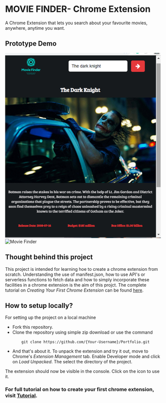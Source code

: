 # MOVIE FINDER- Chrome Extension

A Chrome Extension that lets you search about your favourite movies, anywhere, anytime you want.

## Prototype Demo

![Movie Finder](./demo_image.png)
![Movie Finder](./demo_gif.gif)

## Thought behind this project

This project is intended for learning hoe to create a chrome extension from scratch. Understanding the use of manifest.json, how to use API's or serverless functions to fetch data and how to simply incorporate these facilities in a chrome extension is the aim of this projct. The complete tutorial on _Creating Your First Chrome Extension_ can be found [here](http://google.com "Tutorial").

## How to setup locally?

For setting up the project on a local machine

- Fork this repository.
- Clone the repository using simple zip download or use the command
  ```
      git clone https://github.com/{Your-Username}/Portfolio.git
  ```
- And that's about it. To unpack the extension and try it out, move to Chrome's _Extension Management_ tab. Enable Developer mode and click on _Load Unpacked_. The select the directory of the project.

The extension should now be visible in the console. Click on the icon to use it.

### For full tutorial on how to create your first chrome extension, visit [Tutorial](http://google.com "here").
